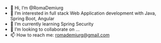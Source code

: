 - 👋 Hi, I’m @RomaDemiurg
- 👀 I’m interested in full stack Web Application development with Java, Spring Boot, Angular
- 🌱 I’m currently learning Spring Security
- 💞️ I’m looking to collaborate on ...
- 📫 How to reach me: romademiurg@gmail.com

<!---
RomaDemiurg/RomaDemiurg is a ✨ special ✨ repository because its `README.md` (this file) appears on your GitHub profile.
You can click the Preview link to take a look at your changes.
--->
